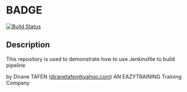 # BADGE

[![Build Status](http://3.236.56.62/buildStatus/icon?job=student-list)](http://3.236.56.62/job/student-list/)

## Description

This repository is used to demonstrate how to use Jenkinsfile to build pipeline

by Dirane TAFEN (diranetafen@yahoo.com)
AN EAZYTRAINING Training Company
